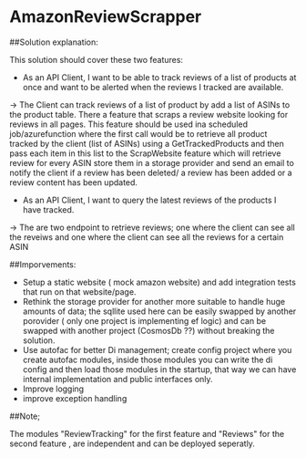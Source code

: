 # AmazonReviewScrapper

##Solution explanation:

This solution should cover these two features:
* As an API Client, I want to be able to track reviews of a list of products at once and want to be alerted when the reviews I tracked are available.

-> The Client can track reviews of a list of product by add a list of ASINs to the product table. There a feature that scraps a review website looking for reviews in all pages. This feature should be  used ina scheduled job/azurefunction where the first call would be to retrieve all product tracked by the client (list of ASINs) using a GetTrackedProducts and then pass each item in this list to the ScrapWebsite feature which will retrieve review for every ASIN store them in a storage provider and send an email to notify the client if a review has been deleted/ a review has been added or a review content has been updated.

* As an API Client, I want to query the latest reviews of the products I have tracked.

-> The are two endpoint to retrieve reviews; one where the client can see all the reveiws and one where the client can see all the reviews for a certain ASIN

##Imporvements:

* Setup a static website ( mock amazon website) and add integration tests that run on that website/page.
* Rethink the storage provider for another more suitable to handle huge amounts of data; the sqllite used here can be easily swapped by another porovider ( only one project is implementing ef logic) and can be swapped with another project (CosmosDb ??) without breaking the solution.
* Use autofac for better Di management; create config project where you create autofac modules, inside those modules you can write the di config and then load those modules in the startup, that way we can have internal implementation and public interfaces only.
* Improve logging
* improve exception handling


##Note;

The modules "ReviewTracking" for the first feature and "Reviews" for the second feature , are independent and can be deployed seperatly.
